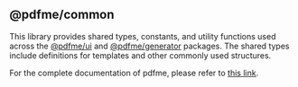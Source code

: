 ## @pdfme/common

This library provides shared types, constants, and utility functions used across the [@pdfme/ui](https://www.npmjs.com/package/@pdfme/ui) and [@pdfme/generator](https://www.npmjs.com/package/@pdfme/generator) packages. The shared types include definitions for templates and other commonly used structures.

For the complete documentation of pdfme, please refer to [this link](https://pdfme.com/docs/getting-started).
